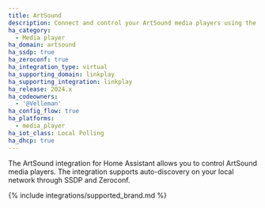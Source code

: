 ```yaml
---
title: ArtSound
description: Connect and control your ArtSound media players using the ArtSound integration
ha_category:
  - Media player
ha_domain: artsound
ha_ssdp: true
ha_zeroconf: true
ha_integration_type: virtual
ha_supporting_domain: linkplay
ha_supporting_integration: linkplay
ha_release: 2024.x
ha_codeowners:
  - '@Velleman'
ha_config_flow: true
ha_platforms:
  - media_player
ha_iot_class: Local Polling
ha_dhcp: true
---
```


The ArtSound integration for Home Assistant allows you to control ArtSound media players. The integration supports auto-discovery on your local network through SSDP and Zeroconf.

{% include integrations/supported_brand.md %}